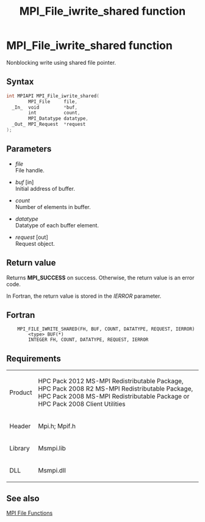 ﻿---
title: MPI_File_iwrite_shared function
TOCTitle: MPI_File_iwrite_shared function
ms:assetid: 4c952116-5c63-4af5-a9de-67f738c9337c
ms:mtpsurl: https://msdn.microsoft.com/en-us/library/Dn473327(v=VS.85)
ms:contentKeyID: 59360873
ms.date: 03/28/2018
mtps_version: v=VS.85
f1_keywords:
- MPI_FILE_IWRITE_SHARED
- mpif/MPI_File_iwrite_shared
- mpi/MPI_FILE_IWRITE_SHARED
dev_langs:
- C++
- C
---

# MPI\_File\_iwrite\_shared function

Nonblocking write using shared file pointer.

## Syntax

``` c++
int MPIAPI MPI_File_iwrite_shared(
        MPI_File     file,
  _In_  void         *buf,
        int          count,
        MPI_Datatype datatype,
  _Out_ MPI_Request  *request
);
```

## Parameters

  - *file*  
    File handle.

  - *buf* \[in\]  
    Initial address of buffer.

  - *count*  
    Number of elements in buffer.

  - *datatype*  
    Datatype of each buffer element.

  - *request* \[out\]  
    Request object.

## Return value

Returns **MPI\_SUCCESS** on success. Otherwise, the return value is an error code.

In Fortran, the return value is stored in the *IERROR* parameter.

## Fortran

``` FORTRAN
    MPI_FILE_IWRITE_SHARED(FH, BUF, COUNT, DATATYPE, REQUEST, IERROR)
        <type> BUF(*)
        INTEGER FH, COUNT, DATATYPE, REQUEST, IERROR
```

## Requirements

<table>
<colgroup>
<col/>
<col/>
</colgroup>
<tbody>
<tr class="odd">
<td><p>Product</p></td>
<td><p>HPC Pack 2012 MS-MPI Redistributable Package, HPC Pack 2008 R2 MS-MPI Redistributable Package, HPC Pack 2008 MS-MPI Redistributable Package or HPC Pack 2008 Client Utilities</p></td>
</tr>
<tr class="even">
<td><p>Header</p></td>
<td>Mpi.h;
Mpif.h</td>
</tr>
<tr class="odd">
<td><p>Library</p></td>
<td>Msmpi.lib</td>
</tr>
<tr class="even">
<td><p>DLL</p></td>
<td>Msmpi.dll</td>
</tr>
</tbody>
</table>


## See also

[MPI File Functions](mpi-file-functions.md)

